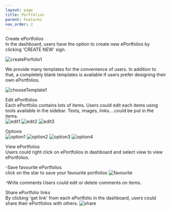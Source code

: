 ```yaml
---
layout: page
title: Portfolios
parent: Features
nav_order: 2
---
```


Create ePortfolios     
In the dashboard, users have the option to create new ePortfolios by clicking 'CREATE NEW' sign.    

![createPorfolio1](../img/createPorfolio1.PNG)     

We provide many templates for the convenience of users. In addition to that, a completely blank templates is available if users prefer designing their own ePortfolios.    

![chooseTemplate1](../img/chooseTemplate1.PNG)



Edit ePortfolios    
Each ePortfolio contains lots of items. Users could edit each items using tools available in the sidebar. Texts, images, links....could be put in the items.     
![edit1](../img/edit1.PNG)
![edit2](../img/edit2.PNG)
![edit3](../img/edit3.PNG)

Options    
![option1](../img/option1.PNG)
![option2](../img/option2.PNG)
![option3](../img/option3.PNG)
![option4](../img/option4.PNG)


View ePortfolios     
Users could right click on ePortfolios in dashboard and select view to view ePortfolios.     

-Save favourite ePortfolios    
click on the star to save your favourite portfolios
![favourite](../img/favourite.PNG)

-Write comments
Users could edit or delete comments on items.

Share ePortfolio links     
By clicking 'get link' from each ePortfolio in the dashboard, users could share their ePortfolios with others.
![share](../img/share.png)
